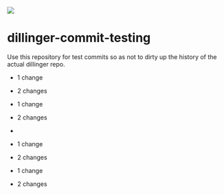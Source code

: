 ![](http://localhost:3000/shields/june07/dillinger-commit-testing)

# dillinger-commit-testing
Use this repository for test commits so as not to dirty up the history of the actual dillinger repo.

* 1 change
* 2 changes

* 1 change
* 2 changes
* 
* 1 change
* 2 changes

* 1 change
* 2 changes

